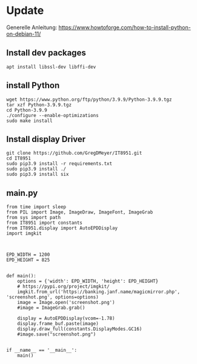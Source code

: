 # Update
Generelle Anleitung: https://www.howtoforge.com/how-to-install-python-on-debian-11/

## Install dev packages 
```
apt install libssl-dev libffi-dev
```
## install Python
```
wget https://www.python.org/ftp/python/3.9.9/Python-3.9.9.tgz
tar xzf Python-3.9.9.tgz
cd Python-3.9.9
./configure --enable-optimizations
sudo make install
```
## Install display Driver
```
git clone https://github.com/GregDMeyer/IT8951.git
cd IT8951
sudo pip3.9 install -r requirements.txt
sudo pip3.9 install ./
sudo pip3.9 install six
```

## main.py
```
from time import sleep
from PIL import Image, ImageDraw, ImageFont, ImageGrab
from sys import path
from IT8951 import constants
from IT8951.display import AutoEPDDisplay
import imgkit



EPD_WIDTH = 1200
EPD_HEIGHT = 825


def main():
    options = {'width': EPD_WIDTH, 'height': EPD_HEIGHT}
    # https://pypi.org/project/imgkit/
    imgkit.from_url('https://banking.janf.name/magicmirror.php', 'screenshot.png', options=options)
    image = Image.open('screenshot.png')
    #image = ImageGrab.grab()

    display = AutoEPDDisplay(vcom=-1.78)
    display.frame_buf.paste(image)
    display.draw_full(constants.DisplayModes.GC16)
    #image.save("screenshot.png")


if __name__ == '__main__':
    main()

```
